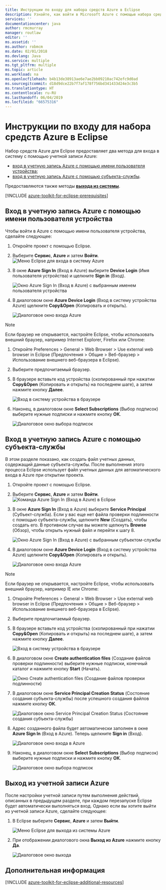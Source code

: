 ```yaml
---
title: Инструкции по входу для набора средств Azure в Eclipse
description: Узнайте, как войти в Microsoft Azure с помощью набора средств Azure для Eclipse.
services: ''
documentationcenter: java
author: rmcmurray
manager: routlaw
editor: ''
ms.assetid: ''
ms.author: robmcm
ms.date: 02/01/2018
ms.devlang: Java
ms.service: multiple
ms.tgt_pltfrm: multiple
ms.topic: article
ms.workload: na
ms.openlocfilehash: b4b13de38913ae6e7ae2bb09210ac742efc9d0ad
ms.sourcegitcommit: d18d9dce22b7f7af178f756bd341433d24e3c3b5
ms.translationtype: HT
ms.contentlocale: ru-RU
ms.lasthandoff: 06/04/2019
ms.locfileid: "66575316"
---
```

# <a name="sign-in-instructions-for-the-azure-toolkit-for-eclipse"></a>Инструкции по входу для набора средств Azure в Eclipse

Набор средств Azure для Eclipse предоставляет два метода для входа в систему с помощью учетной записи Azure:

  - [вход в учетную запись Azure с помощью имени пользователя устройства](#sign-in-to-your-azure-account-by-device-login);
  - [вход в учетную запись Azure с помощью субъекта-службы](#sign-in-to-your-azure-account-by-service-principal).

Предоставляются также методы [**выхода из системы**](#sign-out-of-your-azure-account).

[!INCLUDE [azure-toolkit-for-eclipse-prerequisites](../includes/azure-toolkit-for-eclipse-prerequisites.md)]

## <a name="sign-in-to-your-azure-account-by-device-login"></a>Вход в учетную запись Azure с помощью имени пользователя устройства

Чтобы войти в Azure с помощью имени пользователя устройства, сделайте следующее:

1. Откройте проект с помощью Eclipse.

2. Выберите **Сервис**, **Azure** и затем **Войти**.
   ![Меню Eclipse для входа в систему Azure][I01]

3. В окне **Azure Sign In** (Вход в Azure) выберите **Device Login** (Имя пользователя устройства) и щелкните **Sign in** (Вход).

   ![Окно Azure Sign In (Вход в Azure) с выбранным именем пользователя устройства][I02]

4. В диалоговом окне **Azure Device Login** (Вход в систему устройства Azure) щелкните **Copy&Open** (Копировать и открыть).

   ![Диалоговое окно входа Azure][I03]

> [!NOTE]
>
> Если браузер не открывается, настройте Eclipse, чтобы использовать внешний браузер, например Internet Explorer, Firefox или Chrome:
>
> 1. Откройте Preferences > General > Web Browser > Use external web browser in Eclipse (Предпочтения > Общие > Веб-браузер > Использование внешнего веб-браузера в Eclipse).
>
> 2. Выберите предпочитаемый браузер.
>

5. В браузере вставьте код устройства (скопированный при нажатии **Copy&Open** (Копировать и открыть) на последнем шаге), а затем нажмите кнопку **Далее**.

   ![Вход в систему устройства в браузере][I04]

6. Наконец, в диалоговом окне **Select Subscriptions** (Выбор подписок) выберите нужные подписки и нажмите кнопку **ОК**.

   ![Диалоговое окно выбора подписок][I05]

## <a name="sign-in-to-your-azure-account-by-service-principal"></a>Вход в учетную запись Azure с помощью субъекта-службы

В этом разделе показано, как создать файл учетных данных, содержащий данные субъекта-службы. После выполнения этого процесса Eclipse использует файл учетных данных для автоматического входа в Azure при открытии проекта.

1. Откройте проект с помощью Eclipse.

2. Выберите **Сервис**, **Azure** и затем **Войти**.
   ![Команда Azure Sign In (Вход в Azure) в Eclipse][A01]

3. В окне **Azure Sign In** (Вход в Azure) выберите **Service Principal** (Субъект-служба). Если у вас еще нет файла проверки подлинности с помощью субъекта-службы, щелкните **New** (Создать), чтобы создать его. В противном случае вы можете щелкнуть **Browse** (Обзор), чтобы открыть нужный файл и перейти к шагу 8.

   ![Окно Azure Sign In (Вход в Azure) с выбранным субъектом-службы][A02]

4. В диалоговом окне **Azure Device Login** (Вход в систему устройства Azure) щелкните **Copy&Open** (Копировать и открыть).

   ![Диалоговое окно входа Azure][A08]

> [!NOTE]
>
> Если браузер не открывается, настройте Eclipse, чтобы использовать внешний браузер, например IE или Chrome:
>
> 1. Откройте Preferences > General > Web Browser > Use external web browser in Eclipse (Предпочтения > Общие > Веб-браузер > Использование внешнего веб-браузера в Eclipse).
>
> 2. Выберите предпочитаемый браузер.
>

5. В браузере вставьте код устройства (скопированный при нажатии **Copy&Open** (Копировать и открыть) на последнем шаге), а затем нажмите кнопку **Далее**.

   ![Вход в систему устройства в браузере][A03]

6. В диалоговом окне **Create authentication files** (Создание файлов проверки подлинности) выберите нужные подписки, конечный каталог и нажмите кнопку **Start** (Начать).

   ![Окно Create authentication files (Создание файлов проверки подлинности)][A04]

7. В диалоговом окне **Service Principal Creation Status** (Состояние создания субъекта-службы) после успешного создания файлов нажмите кнопку **ОК**.

   ![Диалоговое окно Service Principal Creation Status (Состояние создания субъекта-службы)][A05]

8. Адрес созданного файла будет автоматически заполнен в окне **Azure Sign In** (Вход в Azure). Теперь щелкните **Sign in** (Вход).

   ![Диалоговое окно входа в Azure][A06]

9. Наконец, в диалоговом окне **Select Subscriptions** (Выбор подписок) выберите нужные подписки и нажмите кнопку **ОК**.

   ![Диалоговое окно выбора подписок][A07]

## <a name="sign-out-of-your-azure-account"></a>Выход из учетной записи Azure

После настройки учетной записи путем выполнения действий, описанных в предыдущем разделе, при каждом перезапуске Eclipse будет автоматически выполняться вход. Однако если вы хотите выйти из учетной записи Azure, сделайте следующее:

1. В Eclipse выберите **Сервис**, **Azure** и затем **Выйти**.

   ![Меню Eclipse для выхода из системы Azure][L01]

2. При отображении диалогового окна **Выход из Azure** нажмите кнопку **Да**.

   ![Диалоговое окно выхода][L02]

## <a name="next-steps"></a>Дополнительная информация

[!INCLUDE [azure-toolkit-for-eclipse-additional-resources](../includes/azure-toolkit-for-eclipse-additional-resources.md)]

<!-- URL List -->


<!-- IMG List -->

[I01]: media/azure-toolkit-for-eclipse-sign-in-instructions/I01.png
[I02]: media/azure-toolkit-for-eclipse-sign-in-instructions/I02.png
[I03]: media/azure-toolkit-for-eclipse-sign-in-instructions/I03.png
[I04]: media/azure-toolkit-for-eclipse-sign-in-instructions/I04.png
[I05]: media/azure-toolkit-for-eclipse-sign-in-instructions/I05.png

[A01]: media/azure-toolkit-for-eclipse-sign-in-instructions/A01.png
[A02]: media/azure-toolkit-for-eclipse-sign-in-instructions/A02.png
[A03]: media/azure-toolkit-for-eclipse-sign-in-instructions/A03.png
[A04]: media/azure-toolkit-for-eclipse-sign-in-instructions/A04.png
[A05]: media/azure-toolkit-for-eclipse-sign-in-instructions/A05.png
[A06]: media/azure-toolkit-for-eclipse-sign-in-instructions/A06.png
[A07]: media/azure-toolkit-for-eclipse-sign-in-instructions/A07.png
[A08]: media/azure-toolkit-for-eclipse-sign-in-instructions/A08.png

[L01]: media/azure-toolkit-for-eclipse-sign-in-instructions/L01.png
[L02]: media/azure-toolkit-for-eclipse-sign-in-instructions/L02.png
[L03]: media/azure-toolkit-for-eclipse-sign-in-instructions/L03.png
